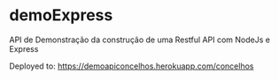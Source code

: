 # demoExpress
API de Demonstração da construção de uma Restful API com NodeJs e Express 

Deployed to: https://demoapiconcelhos.herokuapp.com/concelhos
